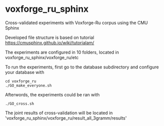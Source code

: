 # voxforge_ru_sphinx
Cross-validated experiments with Voxforge-Ru corpus using the CMU Sphinx

Developed file structure is based on tutorial https://cmusphinx.github.io/wiki/tutorialam/

The experiments are configured in 10 folders, located in voxforge_ru_sphinx/voxforge_ru/etc

To run the experiments, first go to the database subdirectory and configure your database with
```
cd voxforge_ru
./GO_make_everyone.sh
```
Afterwords, the experiments could be ran with
```
./GO_cross.sh
```
The joint results of cross-validation will be located in 'voxforge_ru_sphinx/voxforge_ru/result_all_3gramm/results'
